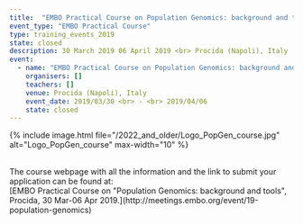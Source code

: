 ```yaml
---
title:  "EMBO Practical Course on Population Genomics: background and tools"
event_type: "EMBO Practical Course"
type: training_events_2019
state: closed
description: 30 March 2019 06 April 2019 <br> Procida (Napoli), Italy
event:
  - name: "EMBO Practical Course on Population Genomics: background and tools"
    organisers: []
    teachers: []
    venue: Procida (Napoli), Italy
    event_date: 2019/03/30 <br> - <br> 2019/04/06
    state: closed
---
```

{% include image.html file="/2022_and_older/Logo_PopGen_course.jpg" alt="Logo_PopGen_course" max-width="10" %}

<br>
The course webpage with all the information and the link to submit your application can be found at:<br>
[EMBO Practical Course on "Population Genomics&#58; background and tools", Procida, 30 Mar-06 Apr 2019.](http://meetings.embo.org/event/19-population-genomics)
<br>